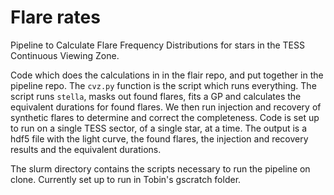 # Flare rates

Pipeline to Calculate Flare Frequency Distributions for stars in the TESS Continuous Viewing Zone. 

Code which does the calculations in in the flair repo, and put together in the pipeline repo. The `cvz.py`
function is the script which runs everything. The script runs `stella`, masks out found flares, fits a GP and calculates the equivalent durations for found flares. We then run injection and recovery of synthetic flares to determine and correct the completeness. Code is set up to run on a single TESS sector, of a single star, at a time. The output is a hdf5 file with the light curve, the found flares, the injection and recovery results and the equivalent durations. 

The slurm directory contains the scripts necessary to run the pipeline on clone. Currently set up to run in Tobin's gscratch folder. 